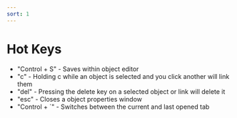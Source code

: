 ```yaml
---
sort: 1
---
```


# Hot Keys

- "Control + S" - Saves within object editor
- "c" - Holding c while an object is selected and you click another will link them
- "del" - Pressing the delete key on a selected object or link will delete it
- "esc" - Closes a object properties window
- "Control + `" - Switches between the current and last opened tab